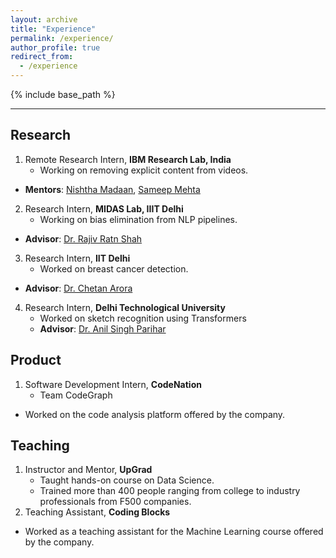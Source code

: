```yaml
---
layout: archive
title: "Experience"
permalink: /experience/
author_profile: true
redirect_from:
  - /experience
---
```


{% include base_path %}

<hr>

<!-- <embed src="http://lantaoyu.com/files/lantaoyu_cv.pdf" width="650" height="1800" type='application/pdf'> -->
## Research
1. Remote Research Intern, <b>IBM Research Lab, India</b> &nbsp; &nbsp; <br>
	- Working on removing explicit content from videos.
  - **Mentors**: [Nishtha Madaan](https://researcher.watson.ibm.com/researcher/view.php?person=in-nishthamadaan), [Sameep Mehta](https://researcher.watson.ibm.com/researcher/view.php?person=in-sameepmehta)
2. Research Intern, <b>MIDAS Lab, IIIT Delhi</b>
	- Working on bias elimination from NLP pipelines.
  - **Advisor**: [Dr. Rajiv Ratn Shah](https://www.iiitd.ac.in/rajivratn)
3. Research Intern, <b>IIT Delhi</b>
	- Worked on breast cancer detection.
  - **Advisor**: [Dr. Chetan Arora](https://www.cse.iitd.ac.in/~chetan/)
4. Research Intern, <b>Delhi Technological University</b>
    - Worked on sketch recognition using Transformers
    - **Advisor**: [Dr. Anil Singh Parihar](http://www.dtu.ac.in/Web/Departments/CSE/faculty/anilsparihar.php)

## Product
1. Software Development Intern, <b>CodeNation</b>
	- Team CodeGraph
  - Worked on the code analysis platform offered by the company.

## Teaching
1. Instructor and Mentor, <b>UpGrad</b>
	- Taught hands-on course on Data Science.
	- Trained more than 400 people ranging from college to industry professionals from F500 companies.
2. Teaching Assistant, <b>Coding Blocks</b>
  - Worked as a teaching assistant for the Machine Learning course offered by the company.
